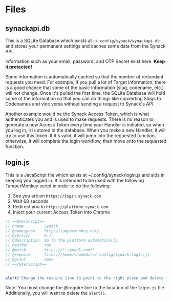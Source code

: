 # Files

## synackapi.db

This is a SQLite Database which exists at `~/.config/synack/synackapi.db` and stores your permanent settings and caches some data from the Synack API.

Information such as your email, password, and OTP Secret exist here.
**Keep it protected!**

Some information is automatically cached so that the number of redundant requests you need.
For example, if you pull a lot of Target information, there is a good chance that some of the basic information (slug, codename, etc.) will not change.
Once it's pulled the first time, the SQLite Database will hold some of the information so that you can do things like converting Slugs to Codenames and vice versa without sending a request to Synack's API.

Another example would be the Synack Access Token, which is what authenticates you and is used to make requests.
There is no reason to generate a new Access Token every time your Handler is initiated, so when you log in, it is stored in the database.
When you make a new Handler, it will try to use this token.
If it's valid, it will jump into the requested function, otherwise, it will complete the login workflow, then move onto the requested function.

## login.js

This is a JavaScript file which exists at ~/.config/synack/login.js and aids in keeping you logged in.
It is intended to be used with the following TamperMonkey script in order to do the following:

1. See you are on `https://login.synack.com`
1. Wait 60 seconds
1. Redirect you to `https://platform.synack.com`
1. Inject your current Access Token into Chrome


```javascript
// ==UserScript==
// @name         Synack
// @namespace    http://tampermonkey.net/
// @version      0.1
// @description  Go to the platform automatically
// @author       You
// @match        https://*.synack.com/*
// @require      file:///home/<homedir>/.config/synack/login.js
// @grant        none
// ==/UserScript==


alert('Change the require line to point to the right place and delete this line. Also modify tampermonkey to be able to read local files. This is probably really dumb, so I will not tell you how to do this in an effort to make certain you have thought it through.');
```

Note: You must change the @require line to the location of the `login.js` file.
Additionally, you will want to delete the `alert()`.
